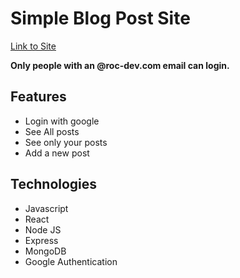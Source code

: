 

# Simple Blog Post Site 
[Link to Site](https://rocdevblogs.netlify.app/)

**Only people with an @roc-dev.com email can login.**

## Features
* Login with google
* See All posts
* See only your posts
* Add a new post

## Technologies 
* Javascript 
* React
* Node JS 
* Express
* MongoDB
* Google Authentication 

